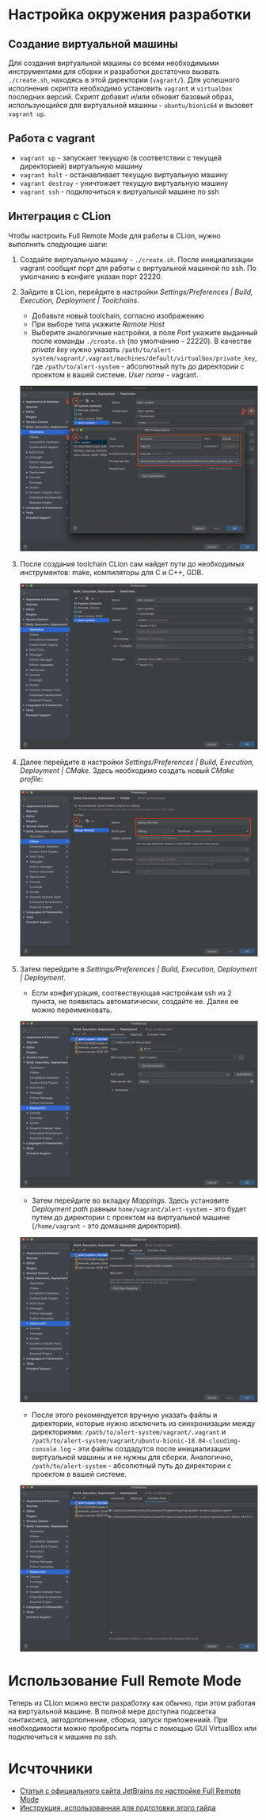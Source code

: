 # Настройка окружения разработки

## Создание виртуальной машины

Для создания виртуальной машины со всеми необходимыми инструментами для сборки и разработки достаточно вызвать
`./create.sh`, находясь в этой директории (`vagrant/`). Для успешного исполнения скрипта необходимо установить `vagrant`
и `virtualbox` последних версий. Скрипт добавит и/или обновит базовый образ, использующийся для виртуальной машины -
`ubuntu/bionic64` и вызовет `vagrant up`.

## Работа с vagrant

- `vagrant up` - запускает текущую (в соответствии с текущей директорией) виртуальную машину
- `vagrant halt` - останавливает текущую виртуальную машину
- `vagrant destroy` - уничтожает текущую виртуальную машину
- `vagrant ssh` - подключиться к виртуальной машине по ssh

## Интеграция с CLion

Чтобы настроить Full Remote Mode для работы в CLion, нужно выполнить следующие шаги:

1. Создайте виртуальную машину - `./create.sh`. После инициализации vagrant сообщит порт для работы с виртуальной
машиной по ssh. По умолчанию в конфиге указан порт 22220.

2. Зайдите в CLion, перейдите в настройки *Settings/Preferences | Build, Execution, Deployment | Toolchains*.
    
    - Добавьте новый toolchain, согласно изображению
    - При выборе типа укажите *Remote Host*
    - Выберите аналогичные настройки, в поле *Port* укажите выданный после команды `./create.sh` (по умолчанию - 22220).
    В качестве *private key* нужно указать `/path/to/alert-system/vagrant/.vagrant/machines/default/virtualbox/private_key`,
    где `/path/to/alert-system` - абсолютный путь до директории с проектом в вашей системе. *User name* - vagrant.
    
    ![Adding toolchain](images/toolchains_ssh.png)

3. После создания toolchain CLion сам найдет пути до необходимых инструментов: make, компиляторы для C и C++, GDB.

    ![Detecting toolchain](images/toolchains.png)

4. Далее перейдите в настройки *Settings/Preferences | Build, Execution, Deployment | CMake*. Здесь необходимо создать
новый *CMake profile*:

    ![Adding CMake profile](images/cmake_profile.png)
    
5. Затем перейдите в *Settings/Preferences | Build, Execution, Deployment | Deployment*.
    - Если конфигурация,
    соотвествующая настройкам ssh из 2 пункта, не появилась автоматически, создайте ее. Далее ее можно переименовать.
    
    ![Deployment](images/deployment.png)
    
    - Затем перейдите во вкладку *Mappings*. Здесь установите *Deployment path* равным `home/vagrant/alert-system` - это
    будет путем до директории с проектом на виртуальной машине (`/home/vagrant` - это домашняя директория).
    
    ![Deployment, mappings](images/deployment_mapping.png)
    
    - После этого рекомендуется вручную указать файлы и директории, которые нужно исключить из синхронизации между
    директориями: `/path/to/alert-system/vagrant/.vagrant` и
    `/path/to/alert-system/vagrant/ubuntu-bionic-18.04-cloudimg-console.log` - эти файлы создадутся после инициализации
    виртуальной машины и не нужны для сборки. Аналогично, `/path/to/alert-system` - абсолютный путь до директории с
    проектом в вашей системе.
    
    ![Deployment, exclusion](images/deployment_excluded.png)

# Использование Full Remote Mode

Теперь из CLion можно вести разработку как обычно, при этом работая на виртуальной машине. В полной мере доступна
подсветка синтаксиса, автодополнение, сборка, запуск приложениий. При необходимости можно пробросить порты с помощью GUI
VirtualBox или подключиться к машине по ssh.

# Исчточники

- [Статья с официального сайта JetBrains по настройке Full Remote Mode](https://blog.jetbrains.com/clion/2018/09/initial-remote-dev-support-clion/)
- [Инструкция, использованная для подготовки этого гайда](https://github.com/mdklatt/clion-remote)
